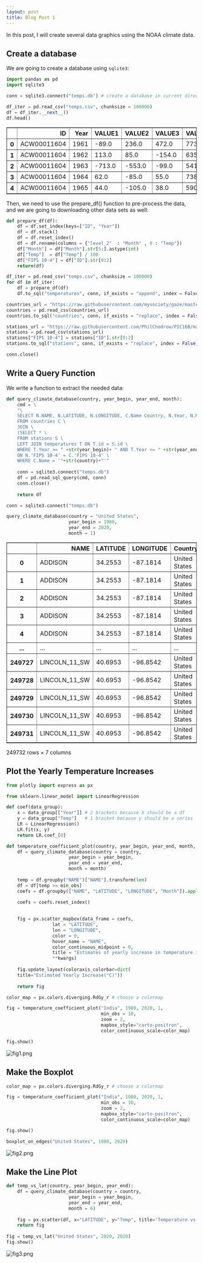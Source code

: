 ```yaml
---
layout: post
title: Blog Post 1
---
```


In this post, I will create several data graphics using the NOAA climate data.

## Create a database

We are going to create a database using `sqlite3`:

```python
import pandas as pd
import sqlite3

conn = sqlite3.connect("temps.db") # create a database in current directory called temps.db

df_iter = pd.read_csv("temps.csv", chunksize = 100000)
df = df_iter.__next__()
df.head()
```
<div>
<style scoped>
    .dataframe tbody tr th:only-of-type {
        vertical-align: middle;
    }

    .dataframe tbody tr th {
        vertical-align: top;
    }

    .dataframe thead th {
        text-align: right;
    }
</style>
<table border="1" class="dataframe">
  <thead>
    <tr style="text-align: right;">
      <th></th>
      <th>ID</th>
      <th>Year</th>
      <th>VALUE1</th>
      <th>VALUE2</th>
      <th>VALUE3</th>
      <th>VALUE4</th>
      <th>VALUE5</th>
      <th>VALUE6</th>
      <th>VALUE7</th>
      <th>VALUE8</th>
      <th>VALUE9</th>
      <th>VALUE10</th>
      <th>VALUE11</th>
      <th>VALUE12</th>
    </tr>
  </thead>
  <tbody>
    <tr>
      <th>0</th>
      <td>ACW00011604</td>
      <td>1961</td>
      <td>-89.0</td>
      <td>236.0</td>
      <td>472.0</td>
      <td>773.0</td>
      <td>1128.0</td>
      <td>1599.0</td>
      <td>1570.0</td>
      <td>1481.0</td>
      <td>1413.0</td>
      <td>1174.0</td>
      <td>510.0</td>
      <td>-39.0</td>
    </tr>
    <tr>
      <th>1</th>
      <td>ACW00011604</td>
      <td>1962</td>
      <td>113.0</td>
      <td>85.0</td>
      <td>-154.0</td>
      <td>635.0</td>
      <td>908.0</td>
      <td>1381.0</td>
      <td>1510.0</td>
      <td>1393.0</td>
      <td>1163.0</td>
      <td>994.0</td>
      <td>323.0</td>
      <td>-126.0</td>
    </tr>
    <tr>
      <th>2</th>
      <td>ACW00011604</td>
      <td>1963</td>
      <td>-713.0</td>
      <td>-553.0</td>
      <td>-99.0</td>
      <td>541.0</td>
      <td>1224.0</td>
      <td>1627.0</td>
      <td>1620.0</td>
      <td>1596.0</td>
      <td>1332.0</td>
      <td>940.0</td>
      <td>566.0</td>
      <td>-108.0</td>
    </tr>
    <tr>
      <th>3</th>
      <td>ACW00011604</td>
      <td>1964</td>
      <td>62.0</td>
      <td>-85.0</td>
      <td>55.0</td>
      <td>738.0</td>
      <td>1219.0</td>
      <td>1442.0</td>
      <td>1506.0</td>
      <td>1557.0</td>
      <td>1221.0</td>
      <td>788.0</td>
      <td>546.0</td>
      <td>112.0</td>
    </tr>
    <tr>
      <th>4</th>
      <td>ACW00011604</td>
      <td>1965</td>
      <td>44.0</td>
      <td>-105.0</td>
      <td>38.0</td>
      <td>590.0</td>
      <td>987.0</td>
      <td>1500.0</td>
      <td>1487.0</td>
      <td>1477.0</td>
      <td>1377.0</td>
      <td>974.0</td>
      <td>31.0</td>
      <td>-178.0</td>
    </tr>
  </tbody>
</table>
</div>

Then, we need to use the prepare_df() function to pre-process the data, and we are going to downloading other data sets as well:

```python
def prepare_df(df):
    df = df.set_index(keys=["ID", "Year"])
    df = df.stack()
    df = df.reset_index()
    df = df.rename(columns = {"level_2"  : "Month" , 0 : "Temp"})
    df["Month"] = df["Month"].str[5:].astype(int)
    df["Temp"]  = df["Temp"] / 100
    df["FIPS 10-4"] = df["ID"].str[0:2]
    return(df)

df_iter = pd.read_csv("temps.csv", chunksize = 100000)
for df in df_iter:
    df = prepare_df(df)
    df.to_sql("temperatures", conn, if_exists = "append", index = False)

countries_url = "https://raw.githubusercontent.com/mysociety/gaze/master/data/fips-10-4-to-iso-country-codes.csv"
countries = pd.read_csv(countries_url)
countries.to_sql("countries", conn, if_exists = "replace", index = False)

stations_url = "https://raw.githubusercontent.com/PhilChodrow/PIC16B/master/datasets/noaa-ghcn/station-metadata.csv"
stations = pd.read_csv(stations_url)
stations["FIPS 10-4"] = stations["ID"].str[0:2]
stations.to_sql("stations", conn, if_exists = "replace", index = False)

conn.close()
```

## Write a Query Function

We write a function to extract the needed data:

```python
def query_climate_database(country, year_begin, year_end, month):
    cmd = \
    "\
    SELECT N.NAME, N.LATITUDE, N.LONGITUDE, C.Name Country, N.Year, N.Month, N.Temp \
    FROM countries C \
    JOIN \
    (SELECT * \
    FROM stations S \
    LEFT JOIN temperatures T ON T.id = S.id \
    WHERE T.Year >= " +str(year_begin)+ " AND T.Year <= " +str(year_end)+ " AND T.Month = " +str(month)+ ") N \
    ON N.'FIPS 10-4' = C.'FIPS 10-4' \
    WHERE C.Name = '"+str(country)+"'"
    
    conn = sqlite3.connect("temps.db")
    df = pd.read_sql_query(cmd, conn)
    conn.close()
    
    return df

conn = sqlite3.connect("temps.db")

query_climate_database(country = "United States", 
                       year_begin = 1980, 
                       year_end = 2020,
                       month = 1)
```




<div>
<style scoped>
    .dataframe tbody tr th:only-of-type {
        vertical-align: middle;
    }

    .dataframe tbody tr th {
        vertical-align: top;
    }

    .dataframe thead th {
        text-align: right;
    }
</style>
<table border="1" class="dataframe">
  <thead>
    <tr style="text-align: right;">
      <th></th>
      <th>NAME</th>
      <th>LATITUDE</th>
      <th>LONGITUDE</th>
      <th>Country</th>
      <th>Year</th>
      <th>Month</th>
      <th>Temp</th>
    </tr>
  </thead>
  <tbody>
    <tr>
      <th>0</th>
      <td>ADDISON</td>
      <td>34.2553</td>
      <td>-87.1814</td>
      <td>United States</td>
      <td>2002</td>
      <td>1</td>
      <td>5.58</td>
    </tr>
    <tr>
      <th>1</th>
      <td>ADDISON</td>
      <td>34.2553</td>
      <td>-87.1814</td>
      <td>United States</td>
      <td>2003</td>
      <td>1</td>
      <td>0.84</td>
    </tr>
    <tr>
      <th>2</th>
      <td>ADDISON</td>
      <td>34.2553</td>
      <td>-87.1814</td>
      <td>United States</td>
      <td>2004</td>
      <td>1</td>
      <td>4.11</td>
    </tr>
    <tr>
      <th>3</th>
      <td>ADDISON</td>
      <td>34.2553</td>
      <td>-87.1814</td>
      <td>United States</td>
      <td>2005</td>
      <td>1</td>
      <td>7.58</td>
    </tr>
    <tr>
      <th>4</th>
      <td>ADDISON</td>
      <td>34.2553</td>
      <td>-87.1814</td>
      <td>United States</td>
      <td>2006</td>
      <td>1</td>
      <td>8.30</td>
    </tr>
    <tr>
      <th>...</th>
      <td>...</td>
      <td>...</td>
      <td>...</td>
      <td>...</td>
      <td>...</td>
      <td>...</td>
      <td>...</td>
    </tr>
    <tr>
      <th>249727</th>
      <td>LINCOLN_11_SW</td>
      <td>40.6953</td>
      <td>-96.8542</td>
      <td>United States</td>
      <td>2016</td>
      <td>1</td>
      <td>-3.20</td>
    </tr>
    <tr>
      <th>249728</th>
      <td>LINCOLN_11_SW</td>
      <td>40.6953</td>
      <td>-96.8542</td>
      <td>United States</td>
      <td>2017</td>
      <td>1</td>
      <td>-2.52</td>
    </tr>
    <tr>
      <th>249729</th>
      <td>LINCOLN_11_SW</td>
      <td>40.6953</td>
      <td>-96.8542</td>
      <td>United States</td>
      <td>2018</td>
      <td>1</td>
      <td>-4.13</td>
    </tr>
    <tr>
      <th>249730</th>
      <td>LINCOLN_11_SW</td>
      <td>40.6953</td>
      <td>-96.8542</td>
      <td>United States</td>
      <td>2019</td>
      <td>1</td>
      <td>-3.93</td>
    </tr>
    <tr>
      <th>249731</th>
      <td>LINCOLN_11_SW</td>
      <td>40.6953</td>
      <td>-96.8542</td>
      <td>United States</td>
      <td>2020</td>
      <td>1</td>
      <td>-3.06</td>
    </tr>
  </tbody>
</table>
<p>249732 rows × 7 columns</p>
</div>

## Plot the Yearly Temperature Increases

```python
from plotly import express as px

from sklearn.linear_model import LinearRegression

def coef(data_group):
    x = data_group[["Year"]] # 2 brackets because X should be a df
    y = data_group["Temp"]   # 1 bracket because y should be a series
    LR = LinearRegression()
    LR.fit(x, y)
    return LR.coef_[0]

def temperature_coefficient_plot(country, year_begin, year_end, month, min_obs, **kwargs):
    df = query_climate_database(country = country, 
                       year_begin = year_begin, 
                       year_end = year_end,
                       month = month)
    
    temp = df.groupby("NAME")["NAME"].transform(len)
    df = df[temp >= min_obs]
    coefs = df.groupby(["NAME", "LATITUDE", "LONGITUDE", "Month"]).apply(coef)

    coefs = coefs.reset_index()
    
    
    fig = px.scatter_mapbox(data_frame = coefs, 
                 lat = "LATITUDE", 
                 lon = "LONGITUDE",
                 color = 0,
                 hover_name = "NAME",
                 color_continuous_midpoint = 0,
                 title = "Estimates of yearly increase in temperature in Janurary for stations in India, years 1980 - 2020",
                 **kwargs)
    
    fig.update_layout(coloraxis_colorbar=dict(
    title="Estimated Yearly Increase(°C)"))
    
    return fig

color_map = px.colors.diverging.RdGy_r # choose a colormap

fig = temperature_coefficient_plot("India", 1980, 2020, 1, 
                                   min_obs = 10,
                                   zoom = 2,
                                   mapbox_style="carto-positron",
                                   color_continuous_scale=color_map)

fig.show()
```
![fig1.png](/images/fig1.png)

## Make the Boxplot

```python
color_map = px.colors.diverging.RdGy_r # choose a colormap

fig = temperature_coefficient_plot("India", 1980, 2020, 1, 
                                   min_obs = 10,
                                   zoom = 2,
                                   mapbox_style="carto-positron",
                                   color_continuous_scale=color_map)

fig.show()

boxplot_on_edges("United States", 1980, 2020)
```
![fig2.png](/images/fig2.png)

## Make the Line Plot 

```python
def temp_vs_lat(country, year_begin, year_end):
    df = query_climate_database(country = country, 
                       year_begin = year_begin, 
                       year_end = year_end,
                       month = 6)
    
    fig = px.scatter(df, x="LATITUDE", y="Temp", title='Temperature vs Latitude')
    return fig
    
fig = temp_vs_lat("United States", 2020, 2020)
fig.show()
```
![fig3.png](/images/fig3.png)

